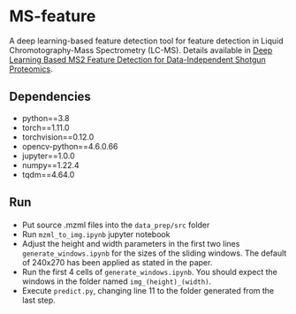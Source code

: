 # MS-feature
A deep learning-based feature detection tool for feature detection in Liquid Chromotography-Mass Spectrometry (LC-MS). Details available in [Deep Learning Based MS2 Feature Detection for Data-Independent Shotgun Proteomics](https://ieeexplore.ieee.org/abstract/document/9995258/metrics).

## Dependencies
- python==3.8
- torch==1.11.0
- torchvision==0.12.0
- opencv-python==4.6.0.66
- jupyter==1.0.0
- numpy==1.22.4
- tqdm==4.64.0

## Run
#### 
- Put source .mzml files into the ```data_prep/src``` folder
- Run ```mzml_to_img.ipynb``` jupyter notebook
- Adjust the height and width parameters in the first two lines ```generate_windows.ipynb``` for the sizes of the sliding windows. The default of 240x270 has been applied as stated in the paper.
- Run the first 4 cells of ```generate_windows.ipynb```. You should expect the windows in the folder named ```img_(height)_(width)```. 
- Execute ```predict.py```, changing line 11 to the folder generated from the last step.

